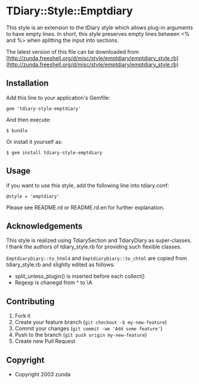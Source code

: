 # TDiary::Style::Emptdiary

This style is an extension to the tDiary style which allows plug-in arguments to have empty lines. In short, this style preserves empty lines between <% and %> when splltting the input into sections.

The latest version of this file can be downloaded from [http://zunda.freeshell.org/d/misc/style/emptdiary/emptdiary_style.rb](http://zunda.freeshell.org/d/misc/style/emptdiary/emptdiary_style.rb)

## Installation

Add this line to your application's Gemfile:

    gem 'tdiary-style-emptdiary'

And then execute:

    $ bundle

Or install it yourself as:

    $ gem install tdiary-style-emptdiary

## Usage

if you want to use this style, add the following line into tdiary.conf:

    @style = 'emptdiary'

Please see  README.rd or README.rd.en for further explanation.

## Acknowledgements

This style is realized using TdiarySection and TdiaryDiary as super-classes. I thank the authors of tdiary\_style.rb for providing such flexible classes.

```EmptdiaryDiary::to_html4``` and ```EmptdiaryDiary::to_chtml``` are copied from tdiary_style.rb and slightly edited as follows:

 * split_unless_plugin() is inserted before each collect()
 * Regexp is chanegd from ^ to \A

## Contributing

1. Fork it
2. Create your feature branch (`git checkout -b my-new-feature`)
3. Commit your changes (`git commit -am 'Add some feature'`)
4. Push to the branch (`git push origin my-new-feature`)
5. Create new Pull Request

## Copyright

 * Copyright 2003 zunda <zunda at freeshell.org>
